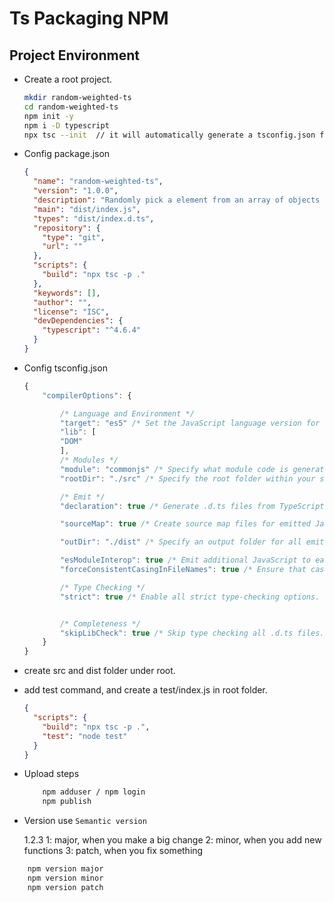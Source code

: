 # Ts Packaging NPM

## Project Environment

- Create a root project.

  ```bash
  mkdir random-weighted-ts
  cd random-weighted-ts
  npm init -y
  npm i -D typescript
  npx tsc --init  // it will automatically generate a tsconfig.json file
  ```

- Config package.json

  ```json
  {
    "name": "random-weighted-ts",
    "version": "1.0.0",
    "description": "Randomly pick a element from an array of objects by a weight callback",
    "main": "dist/index.js",
    "types": "dist/index.d.ts",
    "repository": {
      "type": "git",
      "url": ""
    },
    "scripts": {
      "build": "npx tsc -p ."
    },
    "keywords": [],
    "author": "",
    "license": "ISC",
    "devDependencies": {
      "typescript": "^4.6.4"
    }
  }
  ```

- Config tsconfig.json

  ```ts
  {
      "compilerOptions": {

          /* Language and Environment */
          "target": "es5" /* Set the JavaScript language version for emitted JavaScript and include compatible library declarations. */,
          "lib": [
          "DOM"
          ],
          /* Modules */
          "module": "commonjs" /* Specify what module code is generated. */,
          "rootDir": "./src" /* Specify the root folder within your source files. */,

          /* Emit */
          "declaration": true /* Generate .d.ts files from TypeScript and JavaScript files in your project. */,

          "sourceMap": true /* Create source map files for emitted JavaScript files. */,

          "outDir": "./dist" /* Specify an output folder for all emitted files. */,

          "esModuleInterop": true /* Emit additional JavaScript to ease support for importing CommonJS modules. This enables `allowSyntheticDefaultImports` for type compatibility. */,
          "forceConsistentCasingInFileNames": true /* Ensure that casing is correct in imports. */,

          /* Type Checking */
          "strict": true /* Enable all strict type-checking options. */,


          /* Completeness */
          "skipLibCheck": true /* Skip type checking all .d.ts files. */
      }
  }

  ```

- create src and dist folder under root.

- add test command, and create a test/index.js in root folder.

  ```json
  {
    "scripts": {
      "build": "npx tsc -p .",
      "test": "node test"
    }
  }
  ```

- Upload steps

  ```bash
      npm adduser / npm login
      npm publish
  ```

- Version
  use `Semantic version`

  1.2.3
  1: major, when you make a big change
  2: minor, when you add new functions
  3: patch, when you fix something

```bash
    npm version major
    npm version minor
    npm version patch
```
